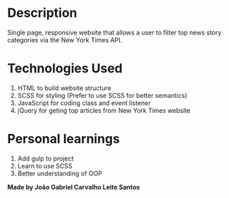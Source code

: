 # Description
Single page, responsive website that allows a user to filter top news story categories via the New York Times API.

# Technologies Used
1. HTML to build website structure
2. SCSS for styling (Prefer to use SCSS for better semantics)
3. JavaScript for coding class and event listener
4. jQuery for geting top articles from New York Times website

# Personal learnings
1. Add gulp to project
2. Learn to use SCSS
3. Better understanding of OOP

**Made by João Gabriel Carvalho Leite Santos**